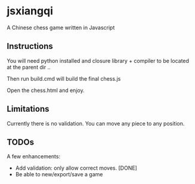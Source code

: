 # jsxiangqi

A Chinese chess game written in Javascript

## Instructions

You will need python installed and closure library + compiler to be located at the parent dir ..

Then run build.cmd will build the final chess.js

Open the chess.html and enjoy.

## Limitations

Currently there is no validation. You can move any piece to any position.

## TODOs

A few enhancements:
 - Add validation: only allow correct moves. [DONE]
 - Be able to new/export/save a game

